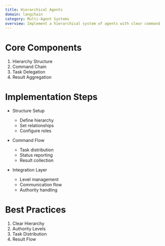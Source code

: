```yaml
---
title: Hierarchical Agents
domain: langchain
category: Multi-Agent Systems
overview: Implement a hierarchical system of agents with clear command and control structures.
---
```


# Core Components
1. Hierarchy Structure
2. Command Chain
3. Task Delegation
4. Result Aggregation

# Implementation Steps
- Structure Setup
  - Define hierarchy
  - Set relationships
  - Configure roles

- Command Flow
  - Task distribution
  - Status reporting
  - Result collection

- Integration Layer
  - Level management
  - Communication flow
  - Authority handling

# Best Practices
1. Clear Hierarchy
2. Authority Levels
3. Task Distribution
4. Result Flow
